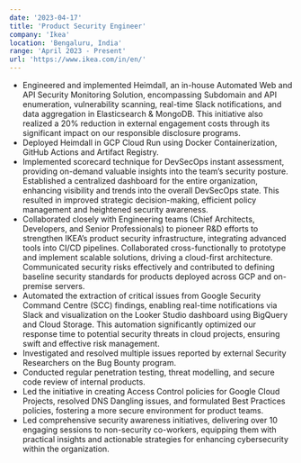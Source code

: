 ```yaml
---
date: '2023-04-17'
title: 'Product Security Engineer'
company: 'Ikea'
location: 'Bengaluru, India'
range: 'April 2023 - Present'
url: 'https://www.ikea.com/in/en/'
---
```


- Engineered and implemented Heimdall, an in-house Automated Web and API Security Monitoring Solution, encompassing Subdomain and API enumeration, vulnerability scanning, real-time Slack notifications, and data aggregation in Elasticsearch & MongoDB. This initiative also realized a 20% reduction in external engagement costs through its significant impact on our responsible disclosure programs.
- Deployed Heimdall in GCP Cloud Run using Docker Containerization, GitHub Actions and Artifact Registry.
- Implemented scorecard technique for DevSecOps instant assessment, providing on-demand valuable insights into the team’s security posture. Established a centralized dashboard for the entire organization, enhancing visibility and trends into the overall DevSecOps state. This resulted in improved strategic decision-making, efficient policy management and heightened security awareness.
- Collaborated closely with Engineering teams (Chief Architects, Developers, and Senior Professionals) to pioneer R&D efforts to strengthen IKEA’s product security infrastructure, integrating advanced tools into CI/CD pipelines. Collaborated cross-functionally to prototype and implement scalable solutions, driving a cloud-first architecture. Communicated security risks effectively and contributed to defining baseline security standards for products deployed across GCP and on-premise servers.
- Automated the extraction of critical issues from Google Security Command Centre (SCC) findings, enabling real-time notifications via Slack and visualization on the Looker Studio dashboard using BigQuery and Cloud Storage. This automation significantly optimized our response time to potential security threats in cloud projects, ensuring swift and effective risk management.
- Investigated and resolved multiple issues reported by external Security Researchers on the Bug Bounty program.
- Conducted regular penetration testing, threat modelling, and secure code review of internal products.
- Led the initiative in creating Access Control policies for Google Cloud Projects, resolved DNS Dangling issues, and formulated Best Practices policies, fostering a more secure environment for product teams.
- Led comprehensive security awareness initiatives, delivering over 10 engaging sessions to non-security co-workers, equipping them with practical insights and actionable strategies for enhancing cybersecurity within the organization.
